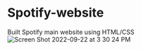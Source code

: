 # Spotify-website
Built Spotify main website using HTML/CSS
![Screen Shot 2022-09-22 at 3 30 24 PM](https://user-images.githubusercontent.com/75292532/191862646-d002e948-0239-4b03-bf2e-2af4d6acd99f.png)

